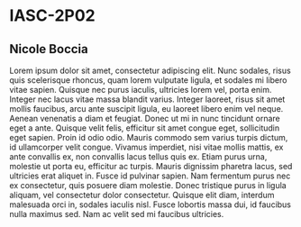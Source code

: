  # IASC-2P02
## Nicole Boccia
Lorem ipsum dolor sit amet, consectetur adipiscing elit. Nunc sodales, risus quis scelerisque rhoncus, quam lorem vulputate ligula, et sodales mi libero vitae sapien. Quisque nec purus iaculis, ultricies lorem vel, porta enim. Integer nec lacus vitae massa blandit varius. Integer laoreet, risus sit amet mollis faucibus, arcu ante suscipit ligula, eu laoreet libero enim vel neque. Aenean venenatis a diam et feugiat. Donec ut mi in nunc tincidunt ornare eget a ante. 
Quisque velit felis, efficitur sit amet congue eget, sollicitudin eget sapien. Proin id odio odio. Mauris commodo sem varius turpis dictum, id ullamcorper velit congue. Vivamus imperdiet, nisi vitae mollis mattis, ex ante convallis ex, non convallis lacus tellus quis ex. Etiam purus urna, molestie ut porta eu, efficitur ac turpis. Mauris dignissim pharetra lacus, sed ultricies erat aliquet in. Fusce id pulvinar sapien. Nam fermentum purus nec ex consectetur, quis posuere diam molestie. Donec tristique purus in ligula aliquam, vel consectetur dolor consectetur. Quisque elit diam, interdum malesuada orci in, sodales iaculis nisl. Fusce lobortis massa dui, id faucibus nulla maximus sed. Nam ac velit sed mi faucibus ultricies. 
